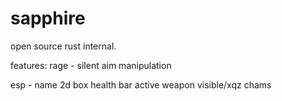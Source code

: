 # sapphire
open source rust internal.

features: 
rage -
 silent aim
 manipulation

esp -
 name
 2d box
 health bar
 active weapon
 visible/xqz chams
